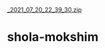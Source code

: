 [_2021_07_20_22_39_30.zip](https://github.com/dorg2005/shola-mokshim/files/6851669/_2021_07_20_22_39_30.zip)
# shola-mokshim
